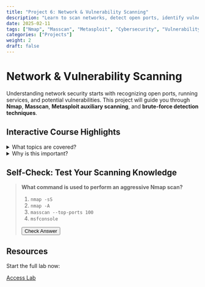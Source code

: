 ```yaml
---
title: "Project 6: Network & Vulnerability Scanning"
description: "Learn to scan networks, detect open ports, identify vulnerabilities, and prevent brute-force attacks."
date: 2025-02-11
tags: ["Nmap", "Masscan", "Metasploit", "Cybersecurity", "Vulnerability Scanning"]
categories: ["Projects"]
weight: 2
draft: false
---
```


# Network & Vulnerability Scanning

Understanding network security starts with recognizing open ports, running services, and potential vulnerabilities. This project will guide you through **Nmap**, **Masscan**, **Metasploit auxiliary scanning**, and **brute-force detection techniques**.

## Interactive Course Highlights

<details>
<summary>What topics are covered?</summary>
<ul>
    <li>Using Nmap to scan networks for open ports & services</li>
    <li>Performing high-speed scanning with Masscan</li>
    <li>Detecting brute-force attacks & unauthorized access</li>
    <li>Leveraging Metasploit auxiliary modules for scanning</li>
    <li>Best practices for securing networks</li>
</ul>
</details>

<details>
<summary>Why is this important?</summary>
<p>By completing this course, you will:</p>
<ul>
    <li>Gain hands-on experience with network scanning tools.</li>
    <li>Understand how attackers discover vulnerable services.</li>
    <li>Learn how to detect & prevent unauthorized access.</li>
</ul>
</details>

## Self-Check: Test Your Scanning Knowledge

> **What command is used to perform an aggressive Nmap scan?**
>
> 1. `nmap -sS`
> 2. `nmap -A`
> 3. `masscan --top-ports 100`
> 4. `msfconsole`
>
> <button class="bg-blue-500 text-white px-4 py-2 mt-4 rounded hover:bg-blue-600" onclick="alert('Correct Answer: nmap -A')">Check Answer</button>

## Resources

Start the full lab now:

[Access Lab](./lab)
